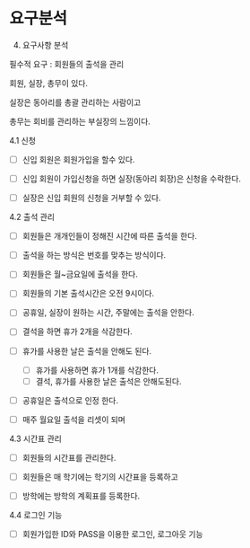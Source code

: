 # 요구분석

4. 요구사항 분석

필수적 요구 : 회원들의 출석을 관리

회원, 실장, 총무이 있다.

실장은 동아리를 총괄 관리하는 사람이고

총무는 회비를 관리하는 부실장의 느낌이다.

4.1 신청

- [ ] 신입 회원은 회원가입을 할수 있다.
- [ ] 신입 회원이 가입신청을 하면 실장(동아리 회장)은 신청을 수락한다.
- [ ] 실장은 신입 회원의 신청을 거부할 수 있다.



4.2 출석 관리

- [ ] 회원들은 개개인들이 정해진 시간에 따른 출석을 한다.
- [ ] 출석을 하는 방식은 번호를 맞추는 방식이다.
- [ ] 회원들은 월~금요일에 출석을 한다.
- [ ] 회원들의 기본 출석시간은 오전 9시이다.
- [ ] 공휴일, 실장이 원하는 시간, 주말에는 출석을 안한다.
- [ ] 결석을 하면 휴가 2개을 삭감한다.
- [ ] 휴가를 사용한 날은 출석을 안해도 된다. 
  - [ ] 휴가를 사용하면 휴가 1개를 삭감한다.
  - [ ] 결석, 휴가를 사용한 날은 출석은 안해도된다.
- [ ] 공휴일은 출석으로 인정 한다.
- [ ] 매주 월요일 출석을 리셋이 되며



4.3 시간표 관리

- [ ] 회원들의 시간표를 관리한다.
- [ ] 회원들은 매 학기에는 학기의 시간표을 등록하고
- [ ] 방학에는 방학의 계획표를 등록한다.



4.4 로그인 기능

- [ ] 회원가입한 ID와 PASS을 이용한 로그인, 로그아웃 기능

